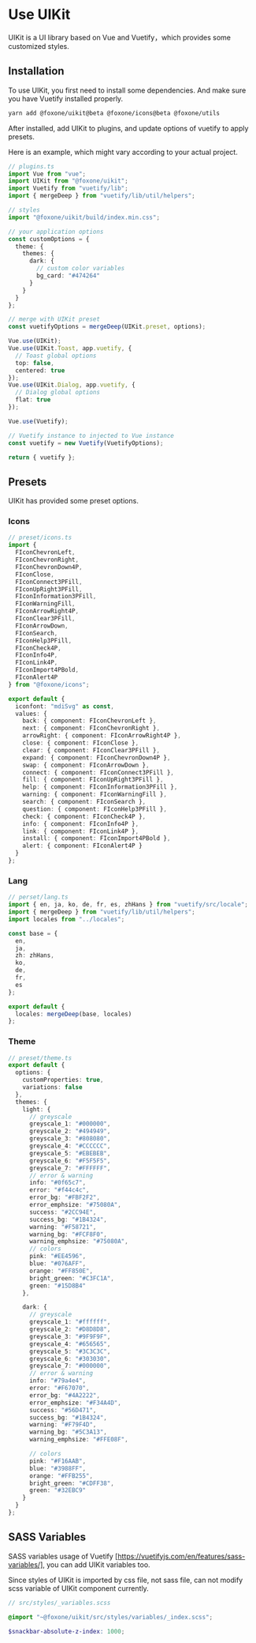 # Use UIKit

UIKit is a UI library based on Vue and Vuetify，which provides some customized styles.

## Installation

To use UIKit, you first need to install some dependencies. And make sure you have Vuetify installed properly.

```bash
yarn add @foxone/uikit@beta @foxone/icons@beta @foxone/utils
```

After installed, add UIKit to plugins, and update options of vuetify to apply presets.

Here is an example, which might vary according to your actual project.

```ts
// plugins.ts
import Vue from "vue";
import UIKit from "@foxone/uikit";
import Vuetify from "vuetify/lib";
import { mergeDeep } from "vuetify/lib/util/helpers";

// styles
import "@foxone/uikit/build/index.min.css";

// your application options
const customOptions = {
  theme: {
    themes: {
      dark: {
        // custom color variables
        bg_card: "#474264"
      }
    }
  }
};

// merge with UIKit preset
const vuetifyOptions = mergeDeep(UIKit.preset, options);

Vue.use(UIKit);
Vue.use(UIKit.Toast, app.vuetify, {
  // Toast global options
  top: false,
  centered: true
});
Vue.use(UIKit.Dialog, app.vuetify, {
  // Dialog global options
  flat: true
});

Vue.use(Vuetify);

// Vuetify instance to injected to Vue instance
const vuetify = new Vuetify(VuetifyOptions);

return { vuetify };
```

## Presets

UIKit has provided some preset options.

### Icons

```ts
// preset/icons.ts
import {
  FIconChevronLeft,
  FIconChevronRight,
  FIconChevronDown4P,
  FIconClose,
  FIconConnect3PFill,
  FIconUpRight3PFill,
  FIconInformation3PFill,
  FIconWarningFill,
  FIconArrowRight4P,
  FIconClear3PFill,
  FIconArrowDown,
  FIconSearch,
  FIconHelp3PFill,
  FIconCheck4P,
  FIconInfo4P,
  FIconLink4P,
  FIconImport4PBold,
  FIconAlert4P
} from "@foxone/icons";

export default {
  iconfont: "mdiSvg" as const,
  values: {
    back: { component: FIconChevronLeft },
    next: { component: FIconChevronRight },
    arrowRight: { component: FIconArrowRight4P },
    close: { component: FIconClose },
    clear: { component: FIconClear3PFill },
    expand: { component: FIconChevronDown4P },
    swap: { component: FIconArrowDown },
    connect: { component: FIconConnect3PFill },
    fill: { component: FIconUpRight3PFill },
    help: { component: FIconInformation3PFill },
    warning: { component: FIconWarningFill },
    search: { component: FIconSearch },
    question: { component: FIconHelp3PFill },
    check: { component: FIconCheck4P },
    info: { component: FIconInfo4P },
    link: { component: FIconLink4P },
    install: { component: FIconImport4PBold },
    alert: { component: FIconAlert4P }
  }
};
```

### Lang

```ts
// perset/lang.ts
import { en, ja, ko, de, fr, es, zhHans } from "vuetify/src/locale";
import { mergeDeep } from "vuetify/lib/util/helpers";
import locales from "../locales";

const base = {
  en,
  ja,
  zh: zhHans,
  ko,
  de,
  fr,
  es
};

export default {
  locales: mergeDeep(base, locales)
};
```

### Theme

```ts
// preset/theme.ts
export default {
  options: {
    customProperties: true,
    variations: false
  },
  themes: {
    light: {
      // greyscale
      greyscale_1: "#000000",
      greyscale_2: "#494949",
      greyscale_3: "#808080",
      greyscale_4: "#CCCCCC",
      greyscale_5: "#EBEBEB",
      greyscale_6: "#F5F5F5",
      greyscale_7: "#FFFFFF",
      // error & warning
      info: "#0f65c7",
      error: "#f44c4c",
      error_bg: "#FBF2F2",
      error_emphsize: "#75080A",
      success: "#2CC94E",
      success_bg: "#1B4324",
      warning: "#F58721",
      warning_bg: "#FCF8F0",
      warning_emphsize: "#75080A",
      // colors
      pink: "#EE4596",
      blue: "#076AFF",
      orange: "#FF850E",
      bright_green: "#C3FC1A",
      green: "#15D8B4"
    },

    dark: {
      // greyscale
      greyscale_1: "#ffffff",
      greyscale_2: "#D8D8D8",
      greyscale_3: "#9F9F9F",
      greyscale_4: "#656565",
      greyscale_5: "#3C3C3C",
      greyscale_6: "#303030",
      greyscale_7: "#000000",
      // error & warning
      info: "#79a4e4",
      error: "#F67070",
      error_bg: "#4A2222",
      error_emphsize: "#F34A4D",
      success: "#56D471",
      success_bg: "#1B4324",
      warning: "#F79F4D",
      warning_bg: "#5C3A13",
      warning_emphsize: "#FFE08F",

      // colors
      pink: "#F16AAB",
      blue: "#3988FF",
      orange: "#FFB255",
      bright_green: "#CDFF38",
      green: "#32EBC9"
    }
  }
};
```

## SASS Variables

SASS variables usage of Vuetify [https://vuetifyjs.com/en/features/sass-variables/], you can add UIKit variables too.

<Tip type="warning">

Since styles of UIKit is imported by css file, not sass file, can not modify scss variable of UIKit component currently.

</Tip>

```scss
// src/styles/_variables.scss

@import "~@foxone/uikit/src/styles/variables/_index.scss";

$snackbar-absolute-z-index: 1000;
```
